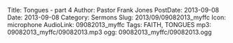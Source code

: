 Title: Tongues - part 4
Author: Pastor Frank Jones
PostDate: 2013-09-08
Date: 2013-09-08
Category: Sermons
Slug: 2013/09/09082013_myffc
Icon: microphone
AudioLink: 09082013_myffc
Tags: FAITH, TONGUES
mp3: 09082013_myffc/09082013.mp3
ogg: 09082013_myffc/09082013.ogg
